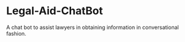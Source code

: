 # Legal-Aid-ChatBot
A chat bot to assist lawyers in obtaining information in conversational fashion.
